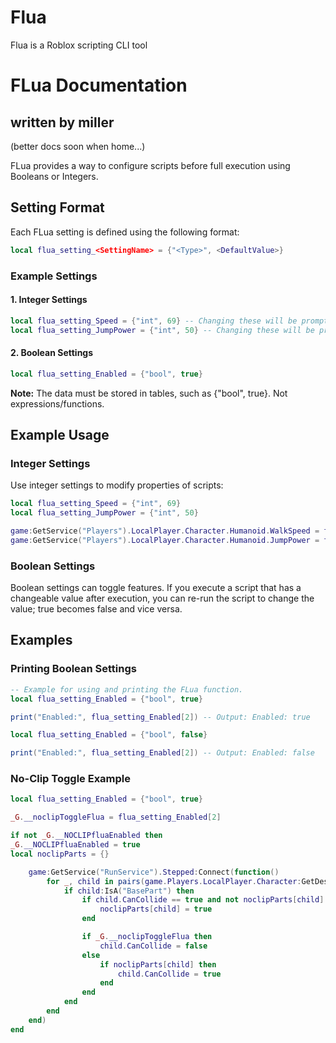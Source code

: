 # Flua
Flua is a Roblox scripting CLI tool

# FLua Documentation
## written by miller 
(better docs soon when home...)

FLua provides a way to configure scripts before full execution using Booleans or Integers.

## Setting Format

Each FLua setting is defined using the following format:

```lua
local flua_setting_<SettingName> = {"<Type>", <DefaultValue>}
```

### Example Settings

#### 1. Integer Settings

```lua
local flua_setting_Speed = {"int", 69} -- Changing these will be prompted on execution.
local flua_setting_JumpPower = {"int", 50} -- Changing these will be prompted on execution.
```

#### 2. Boolean Settings

```lua
local flua_setting_Enabled = {"bool", true}
```

**Note:** The data must be stored in tables, such as {"bool", true}. Not expressions/functions.

## Example Usage

### Integer Settings

Use integer settings to modify properties of scripts:

```lua
local flua_setting_Speed = {"int", 69}
local flua_setting_JumpPower = {"int", 50}

game:GetService("Players").LocalPlayer.Character.Humanoid.WalkSpeed = flua_setting_Speed[2]
game:GetService("Players").LocalPlayer.Character.Humanoid.JumpPower = flua_setting_JumpPower[2]
```

### Boolean Settings

Boolean settings can toggle features. If you execute a script that has a changeable value after execution, you can re-run the script to change the value; true becomes false and vice versa.

## Examples

### Printing Boolean Settings

```lua
-- Example for using and printing the FLua function.
local flua_setting_Enabled = {"bool", true}

print("Enabled:", flua_setting_Enabled[2]) -- Output: Enabled: true
```

```lua
local flua_setting_Enabled = {"bool", false}

print("Enabled:", flua_setting_Enabled[2]) -- Output: Enabled: false
```

### No-Clip Toggle Example

```lua
local flua_setting_Enabled = {"bool", true}

_G.__noclipToggleFlua = flua_setting_Enabled[2]

if not _G.__NOCLIPfluaEnabled then
_G.__NOCLIPfluaEnabled = true
local noclipParts = {}

    game:GetService("RunService").Stepped:Connect(function()
        for _, child in pairs(game.Players.LocalPlayer.Character:GetDescendants()) do
            if child:IsA("BasePart") then
                if child.CanCollide == true and not noclipParts[child] then
                    noclipParts[child] = true
                end

                if _G.__noclipToggleFlua then
                    child.CanCollide = false
                else
                    if noclipParts[child] then
                        child.CanCollide = true
                    end
                end
            end
        end
    end)
end
```

